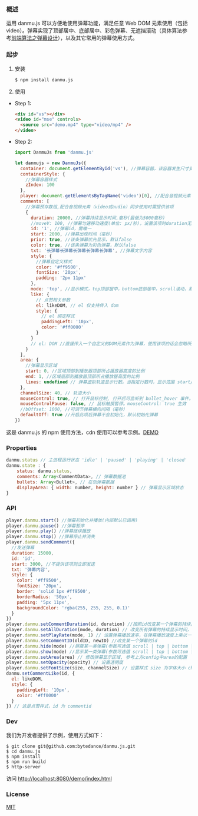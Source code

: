 ### 概述

运用 danmu.js 可以方便地使用弹幕功能，满足任意 Web DOM 元素使用（包括 video）。弹幕实现了顶部居中、底部居中、彩色弹幕、无遮挡滚动（具体算法参考[前端算法之弹幕设计](https://segmentfault.com/a/1190000015722802)），以及其它常用的弹幕使用方式。

### 起步

1. 安装

   ```
   $ npm install danmu.js
   ```

2. 使用

- Step 1:

  ```html
  <div id="vs"></div>
  <video id="mse" controls>
    <source src="demo.mp4" type="video/mp4" />
  </video>
  ```

- Step 2:

  ```js
  import DanmuJs from 'danmu.js'

  let danmujs = new DanmuJs({
    container: document.getElementById('vs'), //弹幕容器，该容器发生尺寸变化时会自动调整弹幕行为
    containerStyle: {
      //弹幕容器样式
      zIndex: 100
    },
    player: document.getElementsByTagName('video')[0], //配合音视频元素（video或audio）同步使用时需提供该项
    comments: [
      //弹幕预存数组,配合音视频元素（video或audio）同步使用时需提供该项
      {
        duration: 20000, //弹幕持续显示时间,毫秒(最低为5000毫秒)
        //moveV: 100, //弹幕匀速移动速度(单位: px/秒)，设置该项时duration无效
        id: '1', //弹幕id，需唯一
        start: 2000, //弹幕出现时间（毫秒）
        prior: true, //该条弹幕优先显示，默认false
        color: true, //该条弹幕为彩色弹幕，默认false
        txt: '长弹幕长弹幕长弹幕长弹幕长弹幕', //弹幕文字内容
        style: {
          //弹幕自定义样式
          color: '#ff9500',
          fontSize: '20px',
          padding: '2px 11px'
        },
        mode: 'top', //显示模式，top顶部居中，bottom底部居中，scroll滚动，默认为scroll
        like: {
          // 点赞相关参数
          el: likeDOM, // el 仅支持传入 dom
          style: {
            // el 绑定样式
            paddingLeft: '10px',
            color: '#ff0000'
          }
        }
        // el: DOM //直接传入一个自定义的DOM元素作为弹幕，使用该项的话会忽略所提供的txt和style
      }
    ],
    area: {
      //弹幕显示区域
      start: 0, //区域顶部到播放器顶部所占播放器高度的比例
      end: 1, //区域底部到播放器顶部所占播放器高度的比例
      lines: undefined // 弹幕虚拟轨道显示行数。当指定行数时，显示范围 start/end 不生效；当弹幕字体大小超过所需要的总虚拟轨道数时，弹幕也不会出现在轨道上，因此请设置好弹幕fontSize及影响弹幕高度的其他样式，让弹幕和轨道高度匹配
    },
    channelSize: 40, // 轨道大小
    mouseControl: true, // 打开鼠标控制, 打开后可监听到 bullet_hover 事件。danmu.on('bullet_hover', function (data) {})
    mouseControlPause: false, // 鼠标触摸暂停。mouseControl: true 生效
    //bOffset: 1000, //可调节弹幕横向间隔（毫秒）
    defaultOff: true //开启此项后弹幕不会初始化，默认初始化弹幕
  })
  ```

这是 danmu.js 的 npm 使用方法，cdn 使用可以参考示例。[DEMO](https://github.com/bytedance/danmu.js/tree/master/demo/index.html)

### Properties

```js
danmu.status // 主进程运行状态 'idle' | 'paused' | 'playing' | 'closed'
danmu.state : {
    status: danmu.status,
    comments: Array<CommentData>, // 弹幕数据池
    bullets: Array<Bullet>, // 在轨弹幕数据
    displayArea: { width: number, height: number } // 弹幕显示区域状态
}
```

### API

```js
player.danmu.start() //弹幕初始化并播放(内部默认已调用)
player.danmu.pause() //弹幕暂停
player.danmu.play() //弹幕继续播放
player.danmu.stop() //弹幕停止并消失
player.danmu.sendComment({
  //发送弹幕
  duration: 15000,
  id: 'id',
  start: 3000, //不提供该项则立即发送
  txt: '弹幕内容',
  style: {
    color: '#ff9500',
    fontSize: '20px',
    border: 'solid 1px #ff9500',
    borderRadius: '50px',
    padding: '5px 11px',
    backgroundColor: 'rgba(255, 255, 255, 0.1)'
  }
})
player.danmu.setCommentDuration(id, duration) //按照id改变某一个弹幕的持续显示时间
player.danmu.setAllDuration(mode, duration) // 改变所有弹幕的持续显示时间，包括已加入队列弹幕
player.danmu.setPlayRate(mode, 1) // 设置弹幕播放速率，在弹幕播放速度上乘以一个系数，控制速度的变化。支持有不同显示时长弹幕的需求
player.danmu.setCommentID(oldID, newID) //改变某一个弹幕的id
player.danmu.hide(mode) //屏蔽某一类弹幕(参数可选值 scroll | top | bottom | color)
player.danmu.show(mode) //显示某一类弹幕(参数可选值 scroll | top | bottom | color)
player.danmu.setArea(area) // 修改弹幕显示区域, 参考上方config中area的配置
player.danmu.setOpacity(opacity) // 设置透明度
player.danmu.setFontSize(size, channelSize) // 设置样式 size 为字体大小 channelSize 如果不需要修改轨道大小则无需传入 channelSize
danmu.setCommentLike(id, {
  el: likeDOM,
  style: {
    paddingLeft: '10px',
    color: '#ff0000'
  }
}) // 这是点赞样式，id 为 commentid
```

### Dev

我们为开发者提供了示例，使用方式如下：

```
$ git clone git@github.com:bytedance/danmu.js.git
$ cd danmu.js
$ npm install
$ npm run build
$ http-server
```

访问 [http://localhost:8080/demo/index.html](http://localhost:8080/demo/index.html)

### License

[MIT](http://opensource.org/licenses/MIT)

